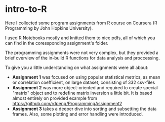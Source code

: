 # intro-to-R
 Here I collected some program assignments from R course on Coursera (R Programming by John Hopkins University).  
   
 I used R Notebooks mostly and knitted them to nice pdfs, all of which you can find in the coressponding assignment's folder.  
   
 The programming assignments were not very complex, but they provided a brief overview of the in-build R functions for data analysis and proccessing.  
   
   To give you a little understanding on what assignments were all about:
 * **Assignment 1** was focused on using popular statistical metrics, as mean or correlation coefficient, on large dataset, consisting of 332 csv-files
 * **Assignment 2** was more object-oriented and required to create special "matrix" object and to redefine matrix inversion a little bit. It is based almost entirely on provided example from https://github.com/rdpeng/ProgrammingAssignment2 
 * **Assignment 3** takes a deeper dive into sorting and subsetting the data frames. Also, some plotting and error handling were introduced.
 
 
